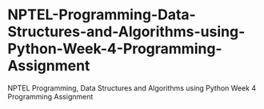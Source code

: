 # NPTEL-Programming-Data-Structures-and-Algorithms-using-Python-Week-4-Programming-Assignment
NPTEL Programming, Data Structures and Algorithms using Python Week 4 Programming Assignment
